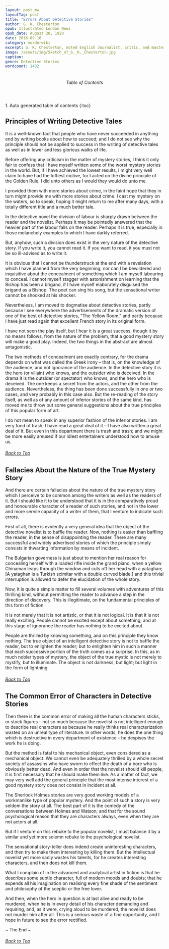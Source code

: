 ```yaml
---
layout: post_mw
layoutTag: post
title: "Errors About Detective Stories"
author: G. K. Chesterton
opub: Illustrated London News
opub_date: August 28, 1920
date: 2016-09-16
category: murderwiki
excerpt: G. K. Chesterton, noted English Journalist, critic, and master of the detective story, discusses the principles, common fallicies and errors found in popular detective fiction.
image: /assets/img/Sketch_of_G._K._Chesterton.jpg
caption:
genre: Detective Stories
wordcount: 1432
---
```


<section id="toc" class="toc">
  <header>
    <h6>Table of Contents</h6>
  </header>
<div id="drawer" markdown="1">
1. Auto generated table of contents
{:toc}
</div>
</section> <!-- table-of-contents -->

## Principles of Writing Detective Tales

It is a well-known fact that people who have never succeeded in anything end by writing books about how to succeed; and I do not see why the principle should not be applied to success in the writing of detective tales as well as in lower and less glorious walks of life.

Before offering any criticism in the matter of mystery stories, I think it only fair to confess that I have myself written some of the worst mystery stories in the world. But, if I have achieved the lowest results, I might very well claim to have had the loftiest motive, for I acted on the divine principle of the Golden Rule. I did unto others as I would they would do unto me.

I provided them with more stories about crime, in the faint hope that they in turn might provide me with more stories about crime. I cast my mystery on the waters, so to speak, hoping it might return to me after many days, with a totally different title and a much better tale.

In the detective novel the division of labour is sharply drawn between the reader and the novelist. Perhaps it may be pointedly answered that the heavier part of the labour falls on the reader. Perhaps it is true, especially in those melancholy examples to which I have darkly referred.

But, anyhow, such a division does exist in the very nature of the detective story. If you write it, you cannot read it. If you want to read, it you must not be so ill-advised as to write it.

It is obvious that I cannot be thunderstruck at the end with a revelation which I have planned from the very beginning; nor can I be bewildered and inquisitive about the concealment of something which I am myself labouring to conceal. I cannot myself stagger with astonishment on learning that the Bishop has been a brigand, if I have myself elaborately disguised the brigand as a Bishop. The poet can sing his song, but the sensational writer cannot be shocked at his shocker.

Nevertheless, I am moved to dogmatise about detective stories, partly because I see everywhere the advertisements of the dramatic version of one of the best of detective stories, &quot;The Yellow Room,&quot; and partly because I have just read again that excellent French story in its original form.

I have not seen the play itself, but I hear it is a great success, though it by no means follows, from the nature of the problem, that a good mystery story will make a good play. Indeed, the two things in the abstract are almost antagonistic.

The two methods of concealment are exactly contrary, for the drama depends on what was called the Greek irony – that is, on the knowledge of the audience, and not ignorance of the audience. In the detective story it is the hero (or villain) who knows, and the outsider who is deceived. In the drama it is the outsider (or spectator) who knows, and the hero who is deceived. The one keeps a secret from the actors, and the other from the audience. Nevertheless, the thing has been done successfully in one or two cases, and very probably in this case also. But the re-reading of the story itself, as well as of any amount of inferior stories of the same kind, has moved me to throw out some general suggestions about the true principles of this popular form of art.

 I do not mean to speak in any superior fashion of the inferior stories. I am very fond of trash; I have read a great deal of it – I have also written a great deal of it. But even in this department there is trash and trash; and we might be more easily amused if our idlest entertainers understood how to amuse us.

<h6 class="btt"><a href="#top">Back to Top</a></h6>

## Fallacies About the Nature of the True Mystery Story

And there are certain fallacies about the nature of the true mystery story which I perceive to be common among the writers as well as the readers of it. But I should like it to be understood that it is in the comparatively proud and honourable character of a reader of such stories, and not in the lower and more servile capacity of a writer of them, that I venture to indicate such errors.

First of all, there is evidently a very general idea that the object of the detective novelist is to baffle the reader. Now, nothing is easier than baffling the reader, in the sense of disappointing the reader. There are many successful and widely advertised stories of which the principle simply consists in thwarting information by means of incident.

The Bulgarian governess is just about to mention her real reason for concealing herself with a loaded rifle inside the grand piano, when a yellow Chinaman leaps through the window and cuts off her head with a yataghan; [A yataghan is a Turkish scimitar with a double curved blade.] and this trivial interruption is allowed to defer the elucidation of the whole story.

Now, it is quite a simple matter to fill several volumes with adventures of this thrilling kind, without permitting the reader to advance a step in the direction of discovery. This is illegitimate, on the fundamental principles of this form of fiction.

It is not merely that it is not artistic, or that it is not logical. It is that it is not really exciting. People cannot be excited except about something; and at this stage of ignorance the reader has nothing to be excited about.

People are thrilled by knowing something, and on this principle they know nothing. The true object of an intelligent detective story is not to baffle the reader, but to enlighten the reader; but to enlighten him in such a manner that each successive portion of the truth comes as a surprise. In this, as in much nobler types of mystery, the object of the true mystic is not merely to mystify, but to illuminate. The object is not darkness, but light; but light in the form of lightning.

<h6 class="btt"><a href="#top">Back to Top</a></h6>

## The Common Error of Characters in Detective Stories

Then there is the common error of making all the human characters sticks, or stock figures – not so much because the novelist is not intelligent enough to describe real characters as because he really thinks real characterization wasted on an unreal type of literature. In other words, he does the one thing which is destructive in every department of existence – he despises the work he is doing.

But the method is fatal to his mechanical object, even considered as a mechanical object. We cannot even be adequately thrilled by a whole secret society of assassins who have sworn to effect the death of a bore who is obviously better dead. And even in order that the novelist should kill people, it is first necessary that he should make them live. As a matter of fact, we may very well add the general principle that the most intense interest of a good mystery story does not consist in incident at all.

The Sherlock Holmes stories are very good working models of a workmanlike type of popular mystery. And the point of such a story is very seldom the story at all. The best part of it is the comedy of the conversations between Holmes and Watson; and that for the sound psychological reason that they are characters always, even when they are not actors at all.

But if I venture on this rebuke to the popular novelist, I must balance it by a similar and yet more solemn rebuke to the psychological novelist.

The sensational story-teller does indeed create uninteresting characters, and then try to make them interesting by killing them. But the intellectual novelist yet more sadly wastes his talents, for he creates interesting characters, and then does not kill them.

What I complain of in the advanced and analytical artist in fiction is that he describes some subtle character, full of modern moods and doubts; that he expends all his imagination on realising every fine shade of the sentiment and philosophy of the sceptic or the free lover.

And then, when the hero in question is at last alive and ready to be murdered, when he is in every detail of his character demanding and requiring, and, as it were, crying aloud to be murdered, the novelist does not murder him after all. This is a serious waste of a fine opportunity, and I hope in future to see the error rectified.

<p id="theend">~ The End ~

<h6 class="btt"><a href="#top">Back to Top</a></h6>
